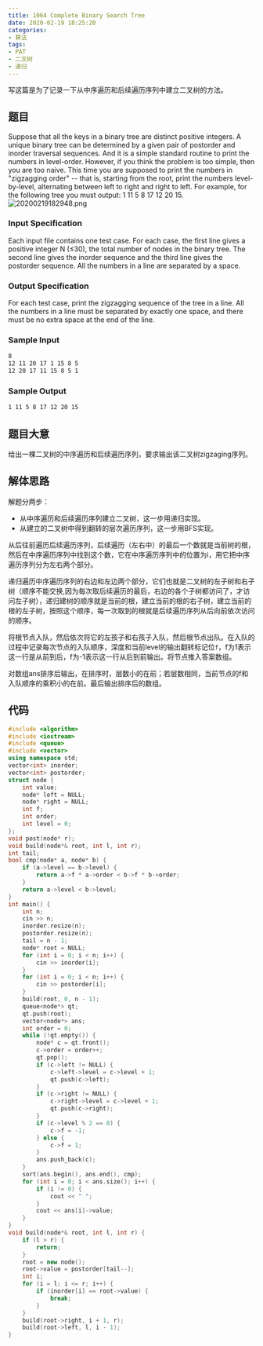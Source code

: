 ```yaml
---
title: 1064 Complete Binary Search Tree
date: 2020-02-19 18:25:20
categories: 
- 算法
tags: 
- PAT
- 二叉树
- 递归
---
```


写这篇是为了记录一下从中序遍历和后续遍历序列中建立二叉树的方法。

## 题目

Suppose that all the keys in a binary tree are distinct positive integers. A unique binary tree can be determined by a given pair of postorder and inorder traversal sequences. And it is a simple standard routine to print the numbers in level-order. However, if you think the problem is too simple, then you are too naive. This time you are supposed to print the numbers in "zigzagging order" -- that is, starting from the root, print the numbers level-by-level, alternating between left to right and right to left. For example, for the following tree you must output: 1 11 5 8 17 12 20 15.
![20200219182948.png](https://cdn.jsdelivr.net/gh/fufu0w0/myblogpic/20200219182948.png)

### Input Specification

Each input file contains one test case. For each case, the first line gives a positive integer N (≤30), the total number of nodes in the binary tree. The second line gives the inorder sequence and the third line gives the postorder sequence. All the numbers in a line are separated by a space.

### Output Specification

For each test case, print the zigzagging sequence of the tree in a line. All the numbers in a line must be separated by exactly one space, and there must be no extra space at the end of the line.

### Sample Input

```bash
8
12 11 20 17 1 15 8 5
12 20 17 11 15 8 5 1
```

### Sample Output

```bash
1 11 5 8 17 12 20 15
```

## 题目大意

给出一棵二叉树的中序遍历和后续遍历序列，要求输出该二叉树zigzaging序列。

## 解体思路

解题分两步：

* 从中序遍历和后续遍历序列建立二叉树，这一步用递归实现。
* 从建立的二叉树中得到翻转的层次遍历序列，这一步用BFS实现。

从后往前遍历后续遍历序列，后续遍历（左右中）的最后一个数就是当前树的根，然后在中序遍历序列中找到这个数，它在中序遍历序列中的位置为i，用它把中序遍历序列分为左右两个部分。

递归遍历中序遍历序列的右边和左边两个部分，它们也就是二叉树的左子树和右子树（顺序不能交换,因为每次取后续遍历的最后，右边的各个子树都访问了，才访问左子树），递归建树的顺序就是当前的根，建立当前的根的右子树，建立当前的根的左子树，按照这个顺序，每一次取到的根就是后续遍历序列从后向前依次访问的顺序。

将根节点入队，然后依次将它的左孩子和右孩子入队，然后根节点出队。在入队的过程中记录每次节点的入队顺序，深度和当前level的输出翻转标记位`f`，f为1表示这一行是从前到后，f为-1表示这一行从后到前输出。将节点推入答案数组。

对数组ans排序后输出，在排序时，层数小的在前；若层数相同，当前节点的f和入队顺序的乘积小的在前。最后输出排序后的数组。

## 代码

```c++
#include <algorithm>
#include <iostream>
#include <queue>
#include <vector>
using namespace std;
vector<int> inorder;
vector<int> postorder;
struct node {
    int value;
    node* left = NULL;
    node* right = NULL;
    int f;
    int order;
    int level = 0;
};
void post(node* r);
void build(node*& root, int l, int r);
int tail;
bool cmp(node* a, node* b) {
    if (a->level == b->level) {
        return a->f * a->order < b->f * b->order;
    }
    return a->level < b->level;
}
int main() {
    int n;
    cin >> n;
    inorder.resize(n);
    postorder.resize(n);
    tail = n - 1;
    node* root = NULL;
    for (int i = 0; i < n; i++) {
        cin >> inorder[i];
    }
    for (int i = 0; i < n; i++) {
        cin >> postorder[i];
    }
    build(root, 0, n - 1);
    queue<node*> qt;
    qt.push(root);
    vector<node*> ans;
    int order = 0;
    while (!qt.empty()) {
        node* c = qt.front();
        c->order = order++;
        qt.pop();
        if (c->left != NULL) {
            c->left->level = c->level + 1;
            qt.push(c->left);
        }
        if (c->right != NULL) {
            c->right->level = c->level + 1;
            qt.push(c->right);
        }
        if (c->level % 2 == 0) {
            c->f = -1;
        } else {
            c->f = 1;
        }
        ans.push_back(c);
    }
    sort(ans.begin(), ans.end(), cmp);
    for (int i = 0; i < ans.size(); i++) {
        if (i != 0) {
            cout << " ";
        }
        cout << ans[i]->value;
    }
}
void build(node*& root, int l, int r) {
    if (l > r) {
        return;
    }
    root = new node();
    root->value = postorder[tail--];
    int i;
    for (i = l; i <= r; i++) {
        if (inorder[i] == root->value) {
            break;
        }
    }
    build(root->right, i + 1, r);
    build(root->left, l, i - 1);
}
```
